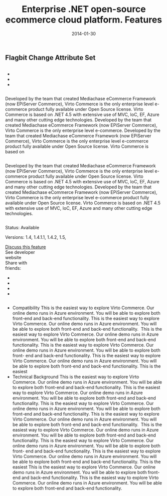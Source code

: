 ﻿---
layout: post
title: Enterprise .NET open-source ecommerce cloud platform. Features
description: Enterprise .NET open-source ecommerce cloud platform. Features
date: 2014-01-30
permalink: /pages/pricing
tags : 
- features
- commerce
---
<article role="main" class="main">
	<div class="features">
		<div class="responsive">
			<h2 class="title">Flagbit Change Attribute Set</h2>
		</div>
		<div class="features-content clearfix">
			<div class="responsive">
				<div class="column">
					<div class="feature-slider">
						<img alt="" src="/Content/images/features/bg-main.jpg" class="feature-main_slide">
						<div class="feature-nav">
							<a class="feature-control back"></a>
							<ul class="list clearfix">
								<li class="list-item">
									<img alt="" src="/Content/images/features/1.jpg" class="feature-slide">
								</li>
								<li class="list-item">
									<img alt="" src="/Content/images/features/2.jpg" class="feature-slide">
								</li>
								<li class="list-item active">
									<img alt="" src="/Content/images/features/1.jpg" class="feature-slide">
								</li>
							</ul>
							<a class="feature-control next"></a>
						</div>
					</div>
				</div>
				<div class="column">
					<p class="feature-descr">
						Developed by the team that created Mediachase
						eCommerce Framework (now EPiServer Commerce),
						Virto Commerce is the only enterprise level
						e-commerce product fully available under Open
						Source license. Virto Commerce is based on .NET
						4.5 with extensive use of MVC, IoC, EF, Azure and
						many other cutting edge technologies. Developed by
						the team that created Mediachase eCommerce
						Framework (now EPiServer Commerce), Virto
						Commerce is the only enterprise level e-commerce.
						Developed by the team that created Mediachase
						eCommerce Framework (now EPiServer Commerce),
						Virto Commerce is the only enterprise level
						e-commerce product fully available under Open
						Source license. Virto Commerce is based on
					</p>
				</div>
				<p class="feature-descr">
					Developed by the team that created Mediachase eCommerce Framework (now EPiServer Commerce), Virto Commerce is the only
					enterprise level e-commerce product fully available under Open Source license. Virto Commerce is based on .NET 4.5 with extensive
					use of MVC, IoC, EF, Azure and many other cutting edge technologies. Developed by the team that created Mediachase eCommerce Framework (now EPiServer Commerce), Virto Commerce is the only enterprise level e-commerce product fully available under Open Source license. Virto Commerce is based on .NET 4.5 with extensive use of MVC, IoC, EF, Azure and many other cutting edge
					technologies.
				</p>
			</div>
		</div>
		<div class="features-meta clearfix">
			<div class="responsive">
				<div class="column">
					<div class="feature-info">
						<p>Status: Available</p>
						<p>Versions: 1.4, 1.4.1.1, 1.4.2, 1.5,</p>
					</div>
					<a class="button white large" href="#">Discuss this feature</a>
				</div>
				<div class="column">
					<a class="feauture-link link">See developer <br>website</a>
					<div class="feauture-soc">
						<span class="feauture-soc_name">Share with <br>friends:</span>
						<ul class="list __inline __socials">
							<li class="list-item plus">
								<a target="_blank" href="https://plus.google.com/u/0/110275588520785121043/posts"></a>
							</li>
							<li class="list-item ln">
								<a target="_blank" href="http://www.linkedin.com/company/virtoway/virto-commerce-788516/product?trk=biz_product"></a>
							</li>
							<li class="list-item fb">
								<a target="_blank" href="http://paper.li/VirtoCommerce/1372664803"></a>
							</li>
							<li class="list-item">
								<a target="_blank" href="https://twitter.com/VirtoCommerce"></a>
							</li>
						</ul>
					</div>
				</div>
			</div>
		</div>
		<div class="features-list __responsive">
			<ul class="list">
				<li class="list-item">
					<span class="title">Compatibility</span>
					<span class="descr">
						This is the easiest way to explore Virto Commerce. Our online demo runs in Azure environment. You will be able to explore
						both front-end and back-end functionality. This is the easiest way to explore Virto Commerce. Our online demo runs in Azure
						environment. You will be able to explore both front-end and back-end functionality.
					</span>
					<img alt="" src="/Content/images/features/bg-main.jpg">
					<span class="descr">
						This is the easiest way to explore Virto Commerce. Our online
						demo runs in Azure environment. You will be able to explore
						both front-end and back-end functionality. This is the easiest
						way to explore Virto Commerce. Our online demo runs in
						Azure environment. You will be able to explore both front-
						end and back-end functionality.
					</span>
					<span class="descr">
						This is the easiest way to explore Virto Commerce. Our online
						demo runs in Azure environment. You will be able to explore
						both front-end and back-end functionality. This is the easiest
					</span>
				</li>
				<li class="list-item">
					<span class="title">Technical Background</span>
					<span class="descr">
						This is the easiest way to explore Virto Commerce. Our online demo runs in Azure environment. You will be able to explore
						both front-end and back-end functionality. This is the easiest way to explore Virto Commerce. Our online demo runs in Azure
						environment. You will be able to explore both front-end and back-end functionality.
					</span>
					<span class="descr">
						This is the easiest way to explore Virto Commerce. Our online demo runs in Azure environment. You will be able to explore
						both front-end and back-end functionality. This is the easiest way to explore Virto Commerce. Our online demo runs in Azure
						environment. You will be able to explore both front-end and back-end functionality.
					</span>
					<img alt="" src="/Content/images/features/bg-main.jpg">
					<span class="descr">
						This is the easiest way to explore Virto Commerce. Our online
						demo runs in Azure environment. You will be able to explore
						both front-end and back-end functionality. This is the easiest
						way to explore Virto Commerce. Our online demo runs in
						Azure environment. You will be able to explore both front-
						end and back-end functionality.
					</span>
					<span class="descr">
						This is the easiest way to explore Virto Commerce. Our online
						demo runs in Azure environment. You will be able to explore
						both front-end and back-end functionality. This is the easiest
					</span>
					<span class="descr">
						This is the easiest way to explore Virto Commerce. Our online demo runs in Azure environment. You will be able to explore
						both front-end and back-end functionality. This is the easiest way to explore Virto Commerce. Our online demo runs in Azure
						environment. You will be able to explore both front-end and back-end functionality.
					</span>
				</li>
			</ul>
		</div>
	</div>
</article>
